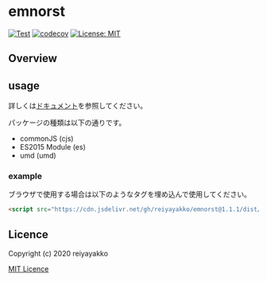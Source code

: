 
# emnorst

[![Test](https://github.com/reiyayakko/emnorst/workflows/Test/badge.svg)](https://github.com/reiyayakko/emnorst/actions?query=workflow%3ATest)
[![codecov](https://codecov.io/gh/reiyayakko/emnorst/branch/master/graph/badge.svg)](https://codecov.io/gh/reiyayakko/emnorst)
[![License: MIT](https://img.shields.io/badge/License-MIT-yellow.svg)](https://opensource.org/licenses/MIT)
<!-- [![document](https://reiyayakko.github.io/emnorst/badge.svg)](https://reiyayakko.github.io/emnorst) -->
<!-- [![_](https://img.shields.io/badge/test-hoge-informational)]() -->

## Overview

## usage

詳しくは[ドキュメント](https://reiyayakko.github.io/emnorst)を参照してください。

パッケージの種類は以下の通りです。

- commonJS (cjs)
- ES2015 Module (es)
- umd (umd)

### example

ブラウザで使用する場合は以下のようなタグを埋め込んで使用してください。

```html
<script src="https://cdn.jsdelivr.net/gh/reiyayakko/emnorst@1.1.1/dist/reiyayakko.umd.min.js"></script>
```

## Licence

Copyright (c) 2020 reiyayakko

[MIT Licence](https://opensource.org/licenses/MIT)
